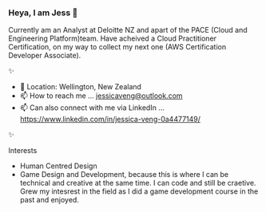 ### Heya, I am  Jess 👋

Currently am an Analyst at Deloitte NZ and apart of the PACE (Cloud and Engineering Platform)team.
Have acheived a Cloud Practitioner Certification, on my way to collect my next one (AWS Certification Developer Associate).

✨ 
 
- :round_pushpin: Location: Wellington, New Zealand
- 📫 How to reach me ... jessicaveng@outlook.com  
- 📫 Can also connect with me via LinkedIn ...  https://www.linkedin.com/in/jessica-veng-0a4477149/ 

✨ 

Interests
- Human Centred Design 
- Game Design and Development, because this is where I can be technical and creative at the same time. I can code and still be craetive. Grew my intesrest in the field as I did a game development course in the past and enjoyed. 
